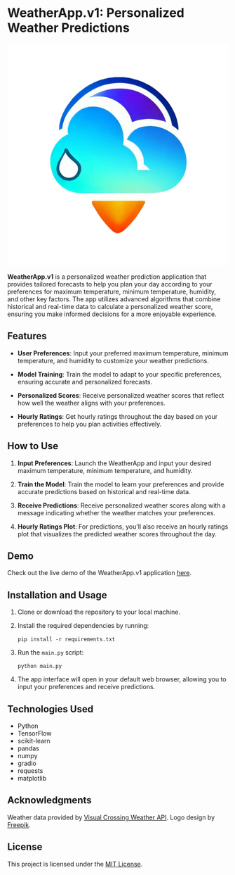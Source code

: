 # WeatherApp.v1: Personalized Weather Predictions

![WeatherApp Logo](weatherapp_logo.png)

**WeatherApp.v1** is a personalized weather prediction application that provides tailored forecasts to help you plan your day according to your preferences for maximum temperature, minimum temperature, humidity, and other key factors. The app utilizes advanced algorithms that combine historical and real-time data to calculate a personalized weather score, ensuring you make informed decisions for a more enjoyable experience.

## Features

- **User Preferences**: Input your preferred maximum temperature, minimum temperature, and humidity to customize your weather predictions.

- **Model Training**: Train the model to adapt to your specific preferences, ensuring accurate and personalized forecasts.

- **Personalized Scores**: Receive personalized weather scores that reflect how well the weather aligns with your preferences.

- **Hourly Ratings**: Get hourly ratings throughout the day based on your preferences to help you plan activities effectively.

## How to Use

1. **Input Preferences**: Launch the WeatherApp and input your desired maximum temperature, minimum temperature, and humidity.

2. **Train the Model**: Train the model to learn your preferences and provide accurate predictions based on historical and real-time data.

3. **Receive Predictions**: Receive personalized weather scores along with a message indicating whether the weather matches your preferences.

4. **Hourly Ratings Plot**: For predictions, you'll also receive an hourly ratings plot that visualizes the predicted weather scores throughout the day.

## Demo

Check out the live demo of the WeatherApp.v1 application [here](https://huggingface.co/spaces/egecandrsn/WeatherApp.v1).


## Installation and Usage

1. Clone or download the repository to your local machine.

2. Install the required dependencies by running:

   ```
   pip install -r requirements.txt
   ```

3. Run the `main.py` script:

   ```
   python main.py
   ```

4. The app interface will open in your default web browser, allowing you to input your preferences and receive predictions.

## Technologies Used

- Python
- TensorFlow
- scikit-learn
- pandas
- numpy
- gradio
- requests
- matplotlib

## Acknowledgments

Weather data provided by [Visual Crossing Weather API](https://www.visualcrossing.com/weather/weather-data-services#/). Logo design by [Freepik](https://www.freepik.com).

## License

This project is licensed under the [MIT License](LICENSE).
